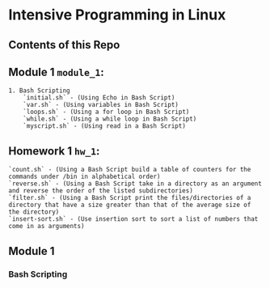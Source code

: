 # Intensive Programming in Linux

## Contents of this Repo	

## Module 1 `module_1`:
	1. Bash Scripting
		`initial.sh` - (Using Echo in Bash Script)
		`var.sh` - (Using variables in Bash Script)
		`loops.sh` - (Using a for loop in Bash Script)
		`while.sh` - (Using a while loop in Bash Script)
		`myscript.sh` - (Using read in a Bash Script)


## Homework 1 `hw_1`:
	`count.sh` - (Using a Bash Script build a table of counters for the commands under /bin in alphabetical order)
	`reverse.sh` - (Using a Bash Script take in a directory as an argument and reverse the order of the listed subdirectories)
	`filter.sh` - (Using a Bash Script print the files/directories of a directory that have a size greater than that of the average size of the directory)
	`insert-sort.sh` - (Use insertion sort to sort a list of numbers that come in as arguments)

## Module 1

### Bash Scripting

